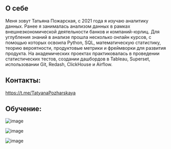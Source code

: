 ## О себе

Меня зовут Татьяна Пожарская, с 2021 года я изучаю аналитику данных. Ранее я занималась анализом данных в рамках внешнеэкономической деятельности банков и компаний-юрлиц.
Для углубления знаний в анализе прошла несколько онлайн курсов, с помощью которых освоила Python, SQL, математическую статистику, теорию вероятности, продуктовые метрики и фреймворки для развития продукта. На академических проектах практиковалась в проведении статистических тестов, создании дашбордов в Tableau, Superset, использовании Git, Redash, ClickHouse и Airflow.

## Контакты: 

https://t.me/TatyanaPozharskaya 

## Обучение: 

![image](https://github.com/TatyanaPozharskaya/TatyanaPozharskaya/assets/139341616/ab8e8cdd-0042-4f91-9971-15eeb105b7a7)

![image](https://github.com/TatyanaPozharskaya/TatyanaPozharskaya/assets/139341616/b315f0b4-5f4a-4b33-bbc8-0d823404cf54)



![image](https://github.com/TatyanaPozharskaya/TatyanaPozharskaya/assets/139341616/9855864b-5fb9-487d-8521-b972b2836c90) 



